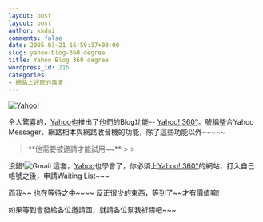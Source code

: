 ```yaml
---
layout: post
layout: post
author: kkdai
comments: false
date: 2005-03-21 16:59:37+00:00
slug: yahoo-blog-360-degree
title: Yahoo Blog 360 degree
wordpress_id: 215
categories:
- 網路上好玩的事情
---
```


[![Yahoo!](http://us.i1.yimg.com/us.yimg.com/i/us/nt/ma/ma_360-beta_1.gif)](http://us.ard.yahoo.com/SIG=12c0757jd/M=289534.6185558.7188167.6016644/D=mingle/S=2011300092:HEADR/EXP=1111510835/A=2623894/R=3/SIG=10mmpqqkm/*http://360.yahoo.com)

令人驚喜的，[Yahoo](http://tw.yahoo.com)也推出了他們的Blog功能-- [Yahoo! 360°](http://360.yahoo.com/reg/whatis.html)。號稱整合Yahoo Messager、網路相本與網路收音機的功能，除了這些功能以外~~~~~

<blockquote>**他需要被邀請才能試用~~**
> 
> </blockquote>

沒錯!![ Gmail](http://gmail.com) 這套，[Yahoo](http://tw.yahoo.com/)也學會了，你必須上[Yahoo! 360°](http://360.yahoo.com/reg/whatis.html)的網站，打入自己帳號之後，申請Waiting List~~~

而我~~ 也在等待之中~~~~ 反正很少的東西，等到了~~才有價值嘛!

如果等到會發給各位邀請函，就請各位幫我祈禱吧~~~

